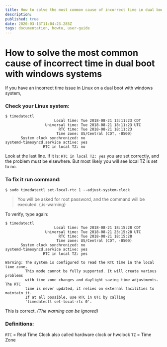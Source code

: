 ```yaml
---
title: How to solve the most common cause of incorrect time in dual boot with windows systems
description: 
published: true
date: 2020-03-13T11:04:23.285Z
tags: documentation, howto, user-guide
---
```


# How to solve the most common cause of incorrect time in dual boot with windows systems

If you have an incorrect time issue in Linux on a dual boot with windows system,

### Check your Linux system:
```
$ timedatectl
                      Local time: Tue 2018-08-21 13:11:23 CDT
                  Universal time: Tue 2018-08-21 18:11:23 UTC
                        RTC time: Tue 2018-08-21 18:11:23
                       Time zone: US/Central (CDT, -0500)
       System clock synchronized: no
systemd-timesyncd.service active: yes
                 RTC in local TZ: no
```

Look at the last line. If it is: `RTC in local TZ: yes` you are set correctly, and the problem must be elsewhere.
But most likely you will see local TZ is set to no.

### To fix it run command:

```
$ sudo timedatectl set-local-rtc 1 --adjust-system-clock
```

> You will be asked for root password, and the command will be executed.
{.is-warning}


To verify, type again:
```
$ timedatectl
                      Local time: Tue 2018-08-21 18:15:28 CDT
                  Universal time: Tue 2018-08-21 23:15:28 UTC
                        RTC time: Tue 2018-08-21 18:15:28
                       Time zone: US/Central (CDT, -0500)
       System clock synchronized: no
systemd-timesyncd.service active: yes
                 RTC in local TZ: yes

Warning: The system is configured to read the RTC time in the local time zone.
         This mode cannot be fully supported. It will create various problems
         with time zone changes and daylight saving time adjustments. The RTC
         time is never updated, it relies on external facilities to maintain it.
         If at all possible, use RTC in UTC by calling
         'timedatectl set-local-rtc 0'.
```

This is correct.
*(The warning can be ignored)*
<br>

### Definitions:

`RTC` = Real Time Clock also called hardware clock or hwclock
`TZ` = Time Zone